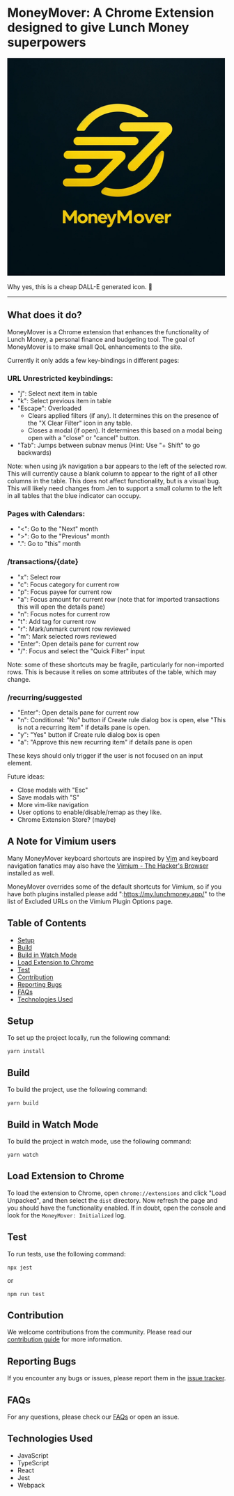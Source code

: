 # MoneyMover: A Chrome Extension designed to give Lunch Money superpowers

<img height="500" width="500" src="public/icon.png" />

Why yes, this is a cheap DALL-E generated icon. 😬

---

## What does it do?

MoneyMover is a Chrome extension that enhances the functionality of Lunch Money, a personal finance and budgeting tool.
The goal of MoneyMover is to make small QoL enhancements to the site.

Currently it only adds a few key-bindings in different pages:

### URL Unrestricted keybindings:
- "j": Select next item in table
- "k": Select previous item in table
- "Escape": Overloaded
  - Clears applied filters (if any). It determines this on the presence of the "X Clear Filter" icon in any table.
  - Closes a modal (if open). It determines this based on a modal being open with a "close" or "cancel" button.
- "Tab": Jumps between subnav menus (Hint: Use "+ Shift" to go backwards)

Note: when using j/k navigation a bar appears to the left of the selected row. This will currently cause a blank column to appear to the right of all other columns in the table. This does not affect functionality, but is a visual bug. This will likely need changes from Jen to support a small column to the left in all tables that the blue indicator can occupy.

### Pages with Calendars:

- "<": Go to the "Next" month
- ">": Go to the "Previous" month
- ".": Go to "this" month

### /transactions/{date}
- "x": Select row
- "c": Focus category for current row
- "p": Focus payee for current row
- "a": Focus amount for current row (note that for imported transactions this will open the details pane)
- "n": Focus notes for current row
- "t": Add tag for current row
- "r": Mark/unmark current row reviewed
- "m": Mark selected rows reviewed
- "Enter": Open details pane for current row
- "/": Focus and select the "Quick Filter" input

Note: some of these shortcuts may be fragile, particularly for non-imported rows. This is because it relies on some attributes of the table, which may change.

### /recurring/suggested
- "Enter": Open details pane for current row
- "n": Conditional: "No" button if Create rule dialog box is open, else "This is not a recurring item" if details pane is open.
- "y": "Yes" button if Create rule dialog box is open
- "a": "Approve this new recurring item" if details pane is open

These keys should only trigger if the user is not focused on an input element.

Future ideas:

- Close modals with "Esc"
- Save modals with "S"
- More vim-like navigation
- User options to enable/disable/remap as they like.
- Chrome Extension Store? (maybe)

## A Note for Vimium users
Many MoneyMover keyboard shortcuts are inspired by [Vim](https://www.vim.org/) and keyboard navigation fanatics may also have the [Vimium - The Hacker's Browser](https://vimium.github.io/) installed as well.

MoneyMover overrides some of the default shortcuts for Vimium, so if you have both plugins installed please add ":https://my.lunchmoney.app/" to the list of Excluded URLs on the Vimium Plugin Options page.

## Table of Contents

- [Setup](#setup)
- [Build](#build)
- [Build in Watch Mode](#build-in-watch-mode)
- [Load Extension to Chrome](#load-extension-to-chrome)
- [Test](#test)
- [Contribution](#contribution)
- [Reporting Bugs](#reporting-bugs)
- [FAQs](#faqs)
- [Technologies Used](#technologies-used)

## Setup

To set up the project locally, run the following command:

```
yarn install
```

## Build

To build the project, use the following command:

```
yarn build
```

## Build in Watch Mode

To build the project in watch mode, use the following command:

```
yarn watch
```

## Load Extension to Chrome

To load the extension to Chrome, open `chrome://extensions` and click "Load Unpacked", and then select the `dist` directory. Now refresh the page and you should have the functionality enabled. If in doubt, open the console and look for the `MoneyMover: Initialized` log.

## Test

To run tests, use the following command:

```
npx jest
```

or

```
npm run test
```

## Contribution

We welcome contributions from the community. Please read our [contribution guide](CONTRIBUTING.md) for more information.

## Reporting Bugs

If you encounter any bugs or issues, please report them in the [issue tracker](https://github.com/yourusername/yourrepository/issues).

## FAQs

For any questions, please check our [FAQs](FAQ.md) or open an issue.

## Technologies Used

- JavaScript
- TypeScript
- React
- Jest
- Webpack
